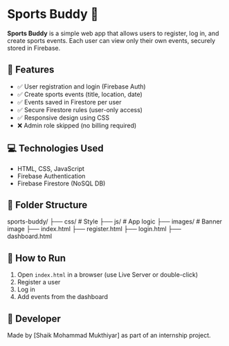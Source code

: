 # Sports Buddy 🎯

**Sports Buddy** is a simple web app that allows users to register, log in, and create sports events. Each user can view only their own events, securely stored in Firebase.

## 🚀 Features

- ✅ User registration and login (Firebase Auth)
- ✅ Create sports events (title, location, date)
- ✅ Events saved in Firestore per user
- ✅ Secure Firestore rules (user-only access)
- ✅ Responsive design using CSS
- ❌ Admin role skipped (no billing required)

## 💻 Technologies Used

- HTML, CSS, JavaScript
- Firebase Authentication
- Firebase Firestore (NoSQL DB)

## 📁 Folder Structure

sports-buddy/
├── css/ # Style
├── js/ # App logic
├── images/ # Banner image
├── index.html
├── register.html
├── login.html
├── dashboard.html



## 🧪 How to Run

1. Open `index.html` in a browser (use Live Server or double-click)
2. Register a user
3. Log in
4. Add events from the dashboard

## 👤 Developer

Made by [Shaik Mohammad Mukthiyar] as part of an internship project.
